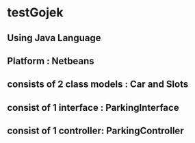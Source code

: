 # testGojek

## Using Java Language
## Platform : Netbeans
## consists of 2 class models : Car and Slots
## consist of 1 interface : ParkingInterface
## consist of 1 controller: ParkingController
